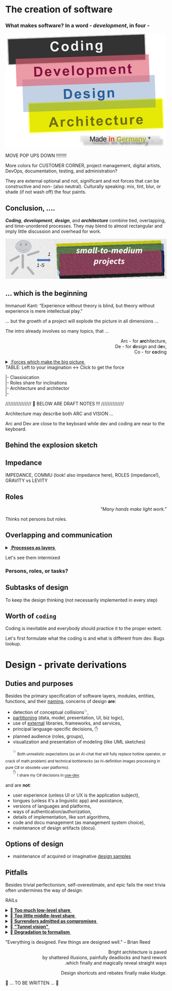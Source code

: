 # The creation of software

### **What makes software?** In a word - _development_, in four - 

[![Four colors of software: black->red->blue->gold](../pencraft/README+/_rsc/_img/darkCode2arcGold.jpg)](../pencraft/README+/_rsc/)

MOVE POP UPS DOWN !!!!!!!!

More colors for CUSTOMER CORNER, project management, digital artists, DevOps, documentation, testing, and administration?

They are external optional and not, significant and not forces that can be constructive and non- (also neutral). Culturally speaking: mix, tint, blur, or shade (if not wash off) the four paints. 

## Conclusion, ....
**_Coding_**, **_development_**, **_design_**, and **_architecture_** combine tied, overlapping, and time-unordered processes. 
They may blend to almost rectangular and imply little discussion and overhead for work.

[![Arc view at small projects](../pencraft/README+/_rsc/_img/C-D-D-A_smallPrj.jpg)](../pencraft/README+/_rsc/)


## ...  which is the beginning

Immanuel Kant: “Experience without theory is blind, but theory without experience is mere intellectual play."

... but the growth of a project will explode the picture in all dimensions ...

The intro already involves so many topics, that ...



<p dir=rtl>,Arc - for <b>arc</b>hitecture<br/>,De - for <b>d</b>esign and d<b>e</b>v<br/>Co - for <b>co</b>ding</p>


<details>
  <summary><ins>&nbsp;Forces which make the big picture&nbsp;</ins></summary>
</details>
TABLE: Left to your imagination <-> Click to get the force

|- Classisication\
|- Roles share for inclinations\
|- Architecture and architector\
|- 


//////////////// 🚧  BELOW ARE DRAFT NOTES !!! //////////////

Architecture may describe both ARC and VISION ...

Arc and Dev are close to the keyboard while dev and coding are near to the keyboard.

## Behind the explosion sketch

## Impedance



IMPEDANCE, COMMU (look! also impedance here), ROLES (impedance!), GRAVITY vs LEVITY

## Roles

<p dir="rtl"><i>".Many hands make light work"</i></p>

Thinks not persons but roles.

## Overlapping and communication

<details>
<summary><ins>&nbsp;<b>Processes as layers</b>&nbsp;</ins></summary>


</details>

Let's see them intermixed

### Persons, roles, or tasks? 

## Subtasks of design

To keep the design thinking (not necessarily implemented in every step)

## Worth of `coding`

Coding is inevitable and everybody should practice it to the proper extent.

Let's first formulate what the coding is and what is different from dev.
Bugs lookup.

# Design - private derivations

## Duties and purposes

Besides the primary specification of software layers, modules, entities, functions, and their [naming](/README+/dev/README+/dev-naming.md/), concerns of design **are**:

+ detection of conceptual collisions<sup>:collision:</sup>,
+ [partitioning](/README+/dev/design/README+/software-parts/) (data, model, presentation, UI, biz logic),
+ use of [external](/README+/dev/design/README+/software-parts/ext_parts.md) libraries, frameworks, and services,
+ principal language-specific decisions,&nbsp;✋
+ planned audience (roles, groups), 
+ visualization and presentation of modeling (like UML sketches)

&nbsp;&nbsp;&nbsp;&nbsp;&nbsp;&nbsp;<sup>:collision:</sup> <sub>Both unrealistic expectations (as an AI-chat that will fully replace hotline operator, or crack of math problem) and technical bottlenecks (as hi-definition images processing in pure C# or obsolete user platforms).</sub>\
&nbsp;&nbsp;&nbsp;&nbsp;&nbsp;&nbsp;<sup>✋</sup> <sub>I share my C# decisions in [use-dev](https://github.com/Kyriosity/use-dev).</sub>

and are **not**: 

- user experience (unless UI or UX is the application subject),
- tongues (unless it's a linguistic app) and assistance,
- versions of languages and platforms,
- ways of authentication/authorization,
- details of implementation, like sort algorithms,
- code and docu management (as management system choice),
- maintenance of design artifacts (docu).

## Options of design

* maintenance of acquired or imaginative [design samples](README+/design_samples.md)

## Pitfalls

Besides trivial perfectionism, self-overestimate, and epic fails the next trivia often undermines the way of design:

RAILs


<details>
<summary>🚧<ins>&nbsp;<b>Too much low-level share</b>&nbsp;</ins></summary>
// TO BE explained
  
  Burden of
  
Is a counter-part of high-level

</details>

<details>
<summary>🚧<ins>&nbsp;<b>Too little middle-level share</b>&nbsp;</ins></summary>
// TO BE explained
Is a counter-part of high-level

It's about DIVERSION

</details>

<details>
<summary>🚧<ins>&nbsp;<b>Surrenders admitted as compromises</b>&nbsp;</ins></summary>
// TO BE explained

</details>

<details>
<summary>🚧<ins>&nbsp;<b>"Tunnel vision"</b>&nbsp;</ins></summary>
// TO BE explained

</details>

<details>
<summary>🚧<ins>&nbsp;<b>Degradation to formalism</b>&nbsp;</ins></summary>
// TO BE explained

</details>


"Everything is designed. Few things are designed well." – Brian Reed

<p dir="rtl">Bright architecture is paved<br/>by shattered illusions, painfully deadlocks and hard rework<br/>which finally and magically reveal straight ways.</p>

<p dir="rtl">.Design shortcuts and rebates finally make kludge</p>

🚧 ... TO BE WRITTEN ... 🚧

